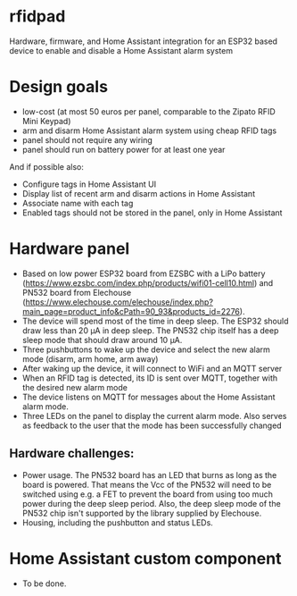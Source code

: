 # rfidpad
Hardware, firmware, and Home Assistant integration for an ESP32 based device to enable and disable a Home Assistant alarm system

# Design goals
- low-cost (at most 50 euros per panel, comparable to the Zipato RFID Mini Keypad)
- arm and disarm Home Assistant alarm system using cheap RFID tags
- panel should not require any wiring
- panel should run on battery power for at least one year

And if possible also:
- Configure tags in Home Assistant UI
- Display list of recent arm and disarm actions in Home Assistant
- Associate name with each tag
- Enabled tags should not be stored in the panel, only in Home Assistant

# Hardware panel
- Based on low power ESP32 board from EZSBC with a LiPo battery (https://www.ezsbc.com/index.php/products/wifi01-cell10.html) and PN532 board from Elechouse (https://www.elechouse.com/elechouse/index.php?main_page=product_info&cPath=90_93&products_id=2276).
- The device will spend most of the time in deep sleep. The ESP32 should draw less than 20 μA in deep sleep. The PN532 chip itself has a deep sleep mode that should draw around 10 μA.
- Three pushbuttons to wake up the device and select the new alarm mode (disarm, arm home, arm away)
- After waking up the device, it will connect to WiFi and an MQTT server
- When an RFID tag is detected, its ID is sent over MQTT, together with the desired new alarm mode
- The device listens on MQTT for messages about the Home Assistant alarm mode.
- Three LEDs on the panel to display the current alarm mode. Also serves as feedback to the user that the mode has been successfully changed

## Hardware challenges:
- Power usage. The PN532 board has an LED that burns as long as the board is powered. That means the Vcc of the PN532 will need to be switched using e.g. a FET to prevent the board from using too much power during the deep sleep period. Also, the deep sleep mode of the PN532 chip isn't supported by the library supplied by Elechouse.
- Housing, including the pushbutton and status LEDs.

# Home Assistant custom component
- To be done.
